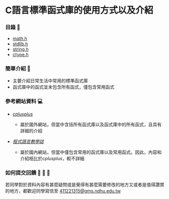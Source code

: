 # C語言標準函式庫的使用方式以及介紹

### 目錄 :open_book:
- [math.h][1]
- [stdlib.h][2]
- [string.h][3]
- [ctype.h][4]


[1]: https://github.com/Tonylemty/Markdown/blob/main/math_h.md
[2]: https://github.com/Tonylemty/Standard_library/blob/main/stdlib_h.md
[3]: https://github.com/Tonylemty/Standard_library/blob/main/string_h.md
[4]: https://github.com/Tonylemty/Standard_library/blob/main/ctype_h.md


### 簡單介紹 🧐

- 主要介紹日常生活中常用的標準函式庫
- 函式庫中的函式並未包含所有函式，僅包含常用函式

### 參考網站資料 :computer:

- [*cplusplus*](https://cplusplus.com/reference/clibrary/)
    + 屬於國外網站，但當中含括所有函式庫以及函式庫中的所有函式，且具有詳細的介紹

- [*程式語言教學誌*](http://kaiching.org/pydoing/c/c-std.html)
    + 屬於國內網站，但當中僅包含常用的函式庫以及常用函式。因此，內容和介紹相比於*cplusplus*，較不詳細

### 如何提交回饋 :thinking: :thinking: :thinking:

若同學對於資料內容有甚麼疑問或是覺得有甚麼需要修改的地方又或者是值得讚賞的地方，都歡迎同學寫信至 411221315@gms.ndhu.edu.tw